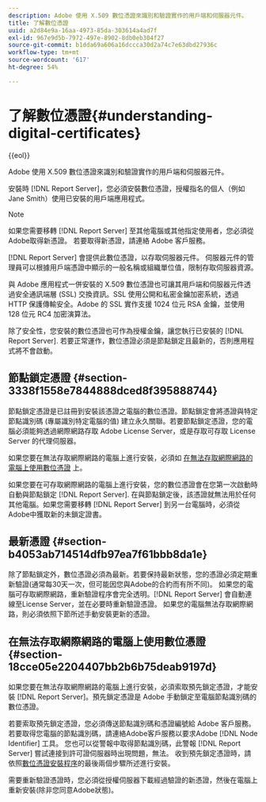 ```yaml
---
description: Adobe 使用 X.509 數位憑證來識別和驗證實作的用戶端和伺服器元件。
title: 了解數位憑證
uuid: a2d84e9a-16aa-4973-85da-303614a4ad7f
exl-id: 967e9d5b-7972-497e-8902-8db0eb304f27
source-git-commit: b1dda69a606a16dccca30d2a74c7e63dbd27936c
workflow-type: tm+mt
source-wordcount: '617'
ht-degree: 54%

---
```


# 了解數位憑證{#understanding-digital-certificates}

{{eol}}

Adobe 使用 X.509 數位憑證來識別和驗證實作的用戶端和伺服器元件。

安裝時 [!DNL Report Server]，您必須安裝數位憑證，授權指名的個人（例如Jane Smith）使用已安裝的用戶端應用程式。

>[!NOTE]
>
>如果您需要移轉 [!DNL Report Server] 至其他電腦或其他指定使用者，您必須從Adobe取得新憑證。 若要取得新憑證，請連絡 Adobe 客戶服務。

[!DNL Report Server] 會提供此數位憑證，以存取伺服器元件。 伺服器元件的管理員可以根據用戶端憑證中顯示的一般名稱或組織單位值，限制存取伺服器資源。

與 Adobe 應用程式一併安裝的 X.509 數位憑證也可讓其用戶端和伺服器元件透過安全通訊端層 (SSL) 交換資訊。SSL 使用公開和私密金鑰加密系統，透過 HTTP 保護傳輸安全。Adobe 的 SSL 實作支援 1024 位元 RSA 金鑰，並使用 128 位元 RC4 加密演算法。

除了安全性，您安裝的數位憑證也可作為授權金鑰，讓您執行已安裝的 [!DNL Report Server]. 若要正常運作，數位憑證必須是節點鎖定且最新的，否則應用程式將不會啟動。

## 節點鎖定憑證 {#section-3338f1558e7844888dced8f395888744}

節點鎖定憑證是已註冊到安裝該憑證之電腦的數位憑證。節點鎖定會將憑證與特定節點識別碼 (專屬識別特定電腦的值) 建立永久關聯。若要節點鎖定憑證，您的電腦必須能夠透過網際網路存取 Adobe License Server，或是存取可存取 License Server 的代理伺服器。

如果您要在無法存取網際網路的電腦上進行安裝，必須如 [在無法存取網際網路的電腦上使用數位憑證](../../../../home/c-rpt-oview/c-inst-rpt/c-install-dig-cert/c-underst-dig-cert.md#section-18cce05e2204407bb2b6b75deab9197d) 上。

如果您要在可存取網際網路的電腦上進行安裝，您的數位憑證會在您第一次啟動時自動與節點鎖定 [!DNL Report Server]. 在與節點鎖定後，該憑證就無法用於任何其他電腦。如果您需要移轉 [!DNL Report Server] 到另一台電腦時，必須從Adobe中獲取新的未鎖定證書。

## 最新憑證 {#section-b4053ab714514dfb97ea7f61bbb8da1e}

除了節點鎖定外，數位憑證必須為最新。若要保持最新狀態，您的憑證必須定期重新驗證(通常每30天一次，但可能因您與Adobe的合約而有所不同)。 如果您的電腦可存取網際網路，重新驗證程序會完全透明。[!DNL Report Server] 會自動連線至License Server，並在必要時重新驗證憑證。 如果您的電腦無法存取網際網路，則必須依照下節所述手動安裝更新的憑證。

## 在無法存取網際網路的電腦上使用數位憑證 {#section-18cce05e2204407bb2b6b75deab9197d}

如果您要在無法存取網際網路的電腦上進行安裝，必須索取預先鎖定憑證，才能安裝 [!DNL Report Server]。預先鎖定憑證是 Adobe 手動鎖定至電腦節點識別碼的數位憑證。

若要索取預先鎖定憑證，您必須傳送節點識別碼和憑證編號給 Adobe 客戶服務。若要取得您電腦的節點識別碼，請連絡Adobe客戶服務以要求Adobe [!DNL Node Identifier] 工具。 您也可以從警報中取得節點識別碼，此警報 [!DNL Report Server] 嘗試連接到許可證伺服器時出現問題，無法。 收到預先鎖定憑證時，請依照[數位憑證安裝程序](../../../../home/c-rpt-oview/c-inst-rpt/c-install-dig-cert/t-dig-cert-install-proc.md#task-5c4bb352ff534b40adc46dd053874e5d)的最後兩個步驟所述進行安裝。

需要重新驗證憑證時，您必須從授權伺服器下載經過驗證的新憑證，然後在電腦上重新安裝(除非您同意Adobe狀態)。
